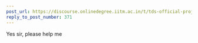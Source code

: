 ```yaml
---
post_url: https://discourse.onlinedegree.iitm.ac.in/t/tds-official-project1-discrepencies/171141/373
reply_to_post_number: 371
---
```

Yes sir, please help me